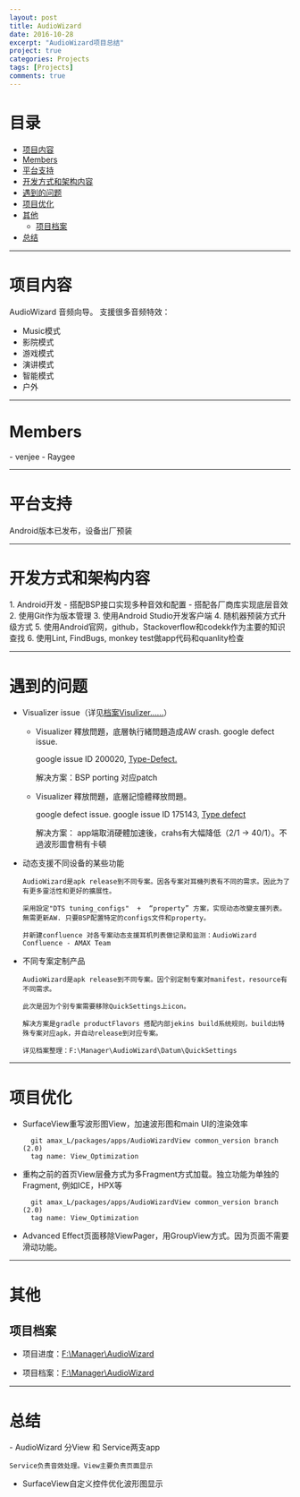 ```yaml
---
layout: post
title: AudioWizard
date: 2016-10-28
excerpt: "AudioWizard项目总结"
project: true
categories: Projects
tags: [Projects]
comments: true
---
```



# 目录
- [项目内容](#项目内容)  
- [Members](#Members) 
- [平台支持](#平台支持)
- [开发方式和架构内容](#开发方式和架构内容)
- [遇到的问题](#遇到的问题)
- [项目优化](#项目优化)
- [其他](#其他)
    - [项目档案](#项目档案)
- [总结](#总结)

---
<h1 id="项目内容"> 项目内容 </h1>
AudioWizard 音频向导。 支援很多音频特效：

- Music模式
- 影院模式
- 游戏模式
- 演讲模式
- 智能模式
- 户外

---
<h1 id="Members"> Members </h1>
- venjee
- Raygee

---
<h1 id="平台支持"> 平台支持 </h1>
Android版本已发布，设备出厂预装

---
<h1 id="开发方式和架构内容"> 开发方式和架构内容 </h1>
1. Android开发
 - 搭配BSP接口实现多种音效和配置
 - 搭配各厂商库实现底层音效
2. 使用Git作为版本管理
3. 使用Android Studio开发客户端
4. 随机器预装方式升级方式
5. 使用Android官网，github，Stackoverflow和codekk作为主要的知识查找
6. 使用Lint, FindBugs, monkey test做app代码和quanlity检查


---
<h1 id="遇到的问题"> 遇到的问题 </h1>

- Visualizer issue（详见[档案Visulizer......](F:\Manager\AudioWizard\Datum)）
    - Visualizer 釋放問題，底層執行緒問題造成AW crash. google defect issue.

        google issue ID 200020, [Type-Defect.](https://code.google.com/p/android/issues/detail?id=200020&can=1&q=Visualizer&colspec=ID%20Status%20Priority%20Owner%20Summary%20Stars%20Reporter%20Opened  ) 
        
        解决方案：BSP porting 对应patch

    - Visualizer 釋放問題，底層記憶體釋放問題。 

        google defect issue. google issue ID 175143, [Type defect](https://code.google.com/p/android/issues/detail?id=175143)

        解决方案： app端取消硬體加速後，crahs有大幅降低（2/1 -> 40/1）。不過波形圖會稍有卡頓
        
- 动态支援不同设备的某些功能
  
      AudioWizard是apk release到不同专案。因各专案对耳機列表有不同的需求。因此为了有更多靈活性和更好的擴展性。
      
      采用設定"DTS tuning_configs"  +  “property” 方案，实现动态改變支援列表。無需更新AW. 只要BSP配置特定的configs文件和property。
      
      并新建confluence 对各专案动态支援耳机列表做记录和监测：AudioWizard Confluence - AMAX Team
  
- 不同专案定制产品
  
      AudioWizard是apk release到不同专案。因个别定制专案对manifest，resource有不同需求。
      
      此次是因为个别专案需要移除QuickSettings上icon。
      
      解决方案是gradle productFlavors 搭配内部jekins build系统规则，build出特殊专案对应apk，并自动release到对应专案。
      
      详见档案整理：F:\Manager\AudioWizard\Datum\QuickSettings
      
---
<h1 id="项目优化"> 项目优化 </h1>

- SurfaceView重写波形图View，加速波形图和main UI的渲染效率
    
        git amax_L/packages/apps/AudioWizardView common_version branch (2.0)
        tag name: View_Optimization
- 重构之前的首页View层叠方式为多Fragment方式加载。独立功能为单独的Fragment, 例如ICE，HPX等

        git amax_L/packages/apps/AudioWizardView common_version branch (2.0)
        tag name: View_Optimization
- Advanced Effect页面移除ViewPager，用GroupView方式。因为页面不需要滑动功能。



---
<h1 id="其他"> 其他 </h1>

<h2 id="项目档案"> 项目档案 </h2>

- 项目进度：[F:\Manager\AudioWizard](F:\Manager\AudioWizard)

- 项目档案：[F:\Manager\AudioWizard](F:\Manager\AudioWizard)


---
<h1 id="总结"> 总结 </h1>
- AudioWizard 分View 和 Service两支app
  
    Service负责音效处理。View主要负责页面显示
- SurfaceView自定义控件优化波形图显示
